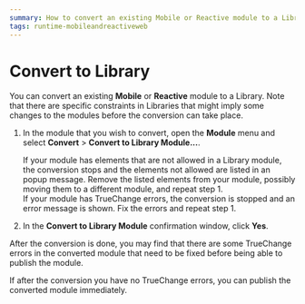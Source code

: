 ```yaml
---
summary: How to convert an existing Mobile or Reactive module to a Library.
tags: runtime-mobileandreactiveweb
---
```


# Convert to Library

You can convert an existing **Mobile** or **Reactive** module to a Library. Note that there are specific constraints in Libraries that might imply some changes to the modules before the conversion can take place.

1. In the module that you wish to convert, open the **Module** menu and select **Convert** > **Convert to Library Module...**.

    <div class="info" markdown="1">

    If your module has elements that are not allowed in a Library module, the conversion stops and the elements not allowed are listed in an popup message. Remove the listed elements from your module, possibly moving them to a different module, and repeat step 1.  
    If your module has TrueChange errors, the conversion is stopped and an error message is shown. Fix the errors and repeat step 1.

    </div>

1. In the **Convert to Library Module** confirmation window, click **Yes**.

After the conversion is done, you may find that there are some TrueChange errors in the converted module that need to be fixed before being able to publish the module.

If after the conversion you have no TrueChange errors, you can publish the converted module immediately.
